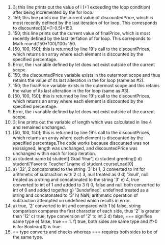 1. 3; this line prints out the value of i (+1 exceeding the loop condition) after being incremented by the for loop.
2. 150; this line prints our the current value of discountedPrice, which is most recently defined by the last iteration of for loop. This corresponds to discounted[3]*(1-0.5)=150.
3. 150; this line prints out the current value of finalPrice, which is most recently defined by the last iterfation of for loop. This correponds to Math.round(150*100)/100=150.
4. [50, 100, 150]; this is returned by line 19's call to the discountPrices, which returns an array where each element is discounted by the specified percentage.
5. Error, the i variable defined by let does not exist outside of the current scope. 
6. 150; the discountedPrice variable exists in the outermost scope and thus retains the value of its last alteration in the for loop (same as #2).
7. 150; the finalPrice variable exists in the outermost scope and this retains the value of its last alteration in the for loop (same as #3).
8. [50, 100, 150]; this is returned by line 19's call to the discountPrices, which returns an array where each element is discounted by the specified percentage.
9. Error, the i variable defined by let does not exist outside of the current scope. 
10. 3; line prints out the variable of length which was calculated in line 4 and remained unchanged.
11. [50, 100, 150]; this is returned by line 19's call to the discountPrices, which returns an array where each element is discounted by the specified percentage.The code works because discounted was not reassigned, length was unchanged, and discountedPrice was unchanged within each for loop iteration.
12. a) student.name
    b) student['Grad Year']
    c) student.greeting()
    d) student['Favorite Teacher'].name
    e) student.courseLoad[0]
13. a) '32', 2 concatonated to the string '3'
    b) 1, 3 converted to int for arithmetic of subtraction with 2
    c) 3, null treated as 0
    d) '3null', null treated as a string and concatonated to the string '3'
    e) 4, true converted to int of 1 and added to 3
    f) 0, false and null both converted to int of 0 and added together
    g) '3undefined', undefined treated as a string and concatonated to '3'
    h) NaN, arithmatic operation of subtraction attempted  on undefined which results in error.
14. a) true, '2' converted to int and compared with 1
    b) false, string comparison compares the first character of each side, thus '2' is greater than '12'
    c) true, type conversion of '2' to int 2
    d) false, === signifies same type 
    e) false, true == 1.
    f) true, both sides are same type and #>0 is for Boolean(#) is true.
15. == type converts and checks whereas === requires both sides to be of the same type.